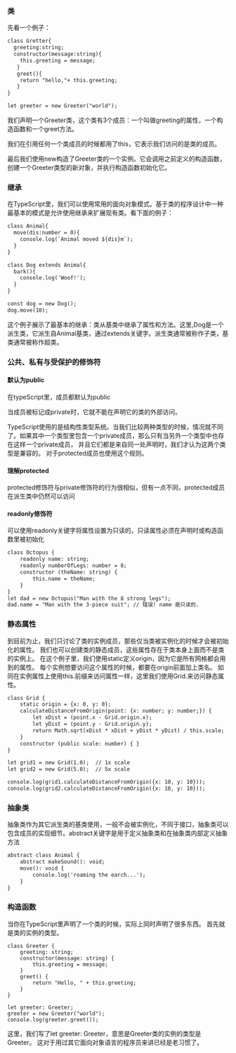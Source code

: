 ### 类
先看一个例子：
```html
class Gretter{
  greeting:string;
  constructor(message:string){
    this.greeting = message;
   }
   greet(){
    return "hello,"+ this.greeting;
   }
}

let greeter = new Greeter("world");
```

我们声明一个Greeter类，这个类有3个成员：一个叫做greeting的属性，一个构造函数和一个greet方法。

我们在引用任何一个类成员的时候都用了this，它表示我们访问的是类的成员。

最后我们使用new构造了Greeter类的一个实例。它会调用之前定义的构造函数，创建一个Greeter类型的新对象，并执行构造函数初始化它。

### 继承

在TypeScript里，我们可以使用常用的面向对象模式。基于类的程序设计中一种最基本的模式是允许使用继承来扩展现有类。看下面的例子：
```html
class Animal{
  move(dis:number = 0){
    console.log(`Animal moved ${dis}m`);
  }
}

class Dog extends Animal{
  bark(){
    console.log('Woof!');
  }
}

const dog = new Dog();
dog.move(10);
```
这个例子展示了最基本的继承：类从基类中继承了属性和方法。这里,Dog是一个派生类，它派生自Animal基类，通过extends关键字。派生类通常被称作子类，基类通常被称作超类。

### 公共、私有与受保护的修饰符

#### 默认为public
在typeScript里，成员都默认为public

当成员被标记成private时，它就不能在声明它的类的外部访问。

TypeScript使用的是结构性类型系统。当我们比较两种类型的时候，情况就不同了。如果其中一个类型里包含一个private成员，那么只有当另外一个类型中也存在这样一个private成员， 并且它们都是来自同一处声明时，我们才认为这两个类型是兼容的。 对于protected成员也使用这个规则。

#### 理解protected
protected修饰符与private修饰符的行为很相似，但有一点不同，protected成员在派生类中仍然可以访问

#### readonly修饰符
可以使用readonly关键字将属性设置为只读的，只读属性必须在声明时或构造函数里被初始化

```html
class Octopus {
    readonly name: string;
    readonly numberOfLegs: number = 8;
    constructor (theName: string) {
        this.name = theName;
    }
}
let dad = new Octopus("Man with the 8 strong legs");
dad.name = "Man with the 3-piece suit"; // 错误! name 是只读的.
```

### 静态属性
到目前为止，我们只讨论了类的实例成员，那些仅当类被实例化的时候才会被初始化的属性。 我们也可以创建类的静态成员，这些属性存在于类本身上面而不是类的实例上。 在这个例子里，我们使用static定义origin，因为它是所有网格都会用到的属性。 每个实例想要访问这个属性的时候，都要在origin前面加上类名。 如同在实例属性上使用this.前缀来访问属性一样，这里我们使用Grid.来访问静态属性。

```html
class Grid {
    static origin = {x: 0, y: 0};
    calculateDistanceFromOrigin(point: {x: number; y: number;}) {
        let xDist = (point.x - Grid.origin.x);
        let yDist = (point.y - Grid.origin.y);
        return Math.sqrt(xDist * xDist + yDist * yDist) / this.scale;
    }
    constructor (public scale: number) { }
}

let grid1 = new Grid(1.0);  // 1x scale
let grid2 = new Grid(5.0);  // 5x scale

console.log(grid1.calculateDistanceFromOrigin({x: 10, y: 10}));
console.log(grid2.calculateDistanceFromOrigin({x: 10, y: 10}));
```

### 抽象类

抽象类作为其它派生类的基类使用，一般不会被实例化，不同于接口，抽象类可以包含成员的实现细节。abstract关键字是用于定义抽象类和在抽象类内部定义抽象方法
```html
abstract class Animal {
    abstract makeSound(): void;
    move(): void {
        console.log('roaming the earch...');
    }
}
```

### 构造函数
当你在TypeScript里声明了一个类的时候，实际上同时声明了很多东西。 首先就是类的实例的类型。

```htnl
class Greeter {
    greeting: string;
    constructor(message: string) {
        this.greeting = message;
    }
    greet() {
        return "Hello, " + this.greeting;
    }
}

let greeter: Greeter;
greeter = new Greeter("world");
console.log(greeter.greet());
```
这里，我们写了let greeter: Greeter，意思是Greeter类的实例的类型是Greeter。 这对于用过其它面向对象语言的程序员来讲已经是老习惯了。




